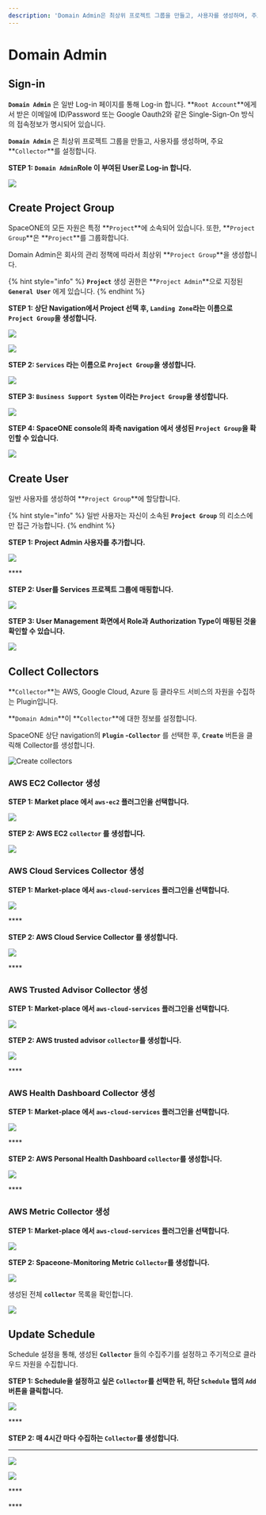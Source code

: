 ```yaml
---
description: 'Domain Admin은 최상위 프로젝트 그룹을 만들고, 사용자를 생성하며, 주요 Collector를 설정합니다.'
---
```


# Domain Admin

## Sign-in

**`Domain Admin`** 은 일반 Log-in 페이지를 통해 Log-in 합니다. **`Root Account`**에게서 받은 이메일에 ID/Password 또는 Google Oauth2와 같은 Single-Sign-On 방식의 접속정보가 명시되어 있습니다.

**`Domain Admin`** 은 최상위 프로젝트 그룹을 만들고, 사용자를 생성하며, 주요 **`Collector`**를 설정합니다.



**STEP 1: `Domain Admin`Role 이 부여된 User로 Log-in 합니다.** 

![](.gitbook/assets/signin_as_user1.png)

## Create Project Group

SpaceONE의 모든 자원은 특정 **`Project`**에 소속되어 있습니다. 또한,  **`Project Group`**은 **`Project`**를 그룹화합니다. 

Domain Admin은 회사의 관리 정책에 따라서 최상위 **`Project Group`**을 생성합니다. 

{% hint style="info" %}
**`Project`** 생성 권한은 **`Project Admin`**으로 지정된 **`General User`** 에게 있습니다. 
{% endhint %}



**STEP 1: 상단 Navigation에서 Project 선택 후, `Landing Zone`라는 이름으로 `Project Group`을 생성합니다.** 

![](.gitbook/assets/create_top_project_group.png)



![](.gitbook/assets/create_project_group_landingzone.png)



**STEP 2: `Services` 라는 이름으로 `Project Group`을 생성합니다.**

![](.gitbook/assets/create_project_group_services.png)

**STEP 3: `Business Support System` 이라는 `Project Group`을 생성합니다.** 

![](.gitbook/assets/create_project_group_businesssupportsystems.png)

**STEP 4: SpaceONE console의 좌측 navigation 에서 생성된 `Project Group`을 확인할 수 있습니다.**

![](.gitbook/assets/show_project_page.png)

## Create User

일반 사용자를 생성하여 **`Project Group`**에 할당합니다. 

{% hint style="info" %}
일반 사용자는 자신이 소속된 **`Project Group`** 의 리소스에만 접근 가능합니다. 
{% endhint %}



**STEP 1: Project Admin 사용자를 추가합니다.** 

![](.gitbook/assets/create_user1%20%281%29.png)

\*\*\*\*

**STEP 2: User를 Services 프로젝트 그룹에 매핑합니다.**

![](.gitbook/assets/add_user2_to_project_group.png)

**STEP 3: User Management 화면에서 Role과 Authorization Type이 매핑된 것을 확인할 수 있습니다.**

![](.gitbook/assets/check_user2_role.png)

## Collect Collectors

**`Collector`**는 AWS, Google Cloud, Azure 등 클라우드 서비스의 자원을 수집하는 Plugin입니다. 

**`Domain Admin`**이 **`Collector`**에 대한 정보를  설정합니다. 



SpaceONE 상단 navigation의 **`Plugin` -`Collector`** 를 선택한 후, **`Create`** 버튼을 클릭해 Collector를 생성합니다.

![Create collectors](.gitbook/assets/create_collector.png)



### **AWS EC2 Collector 생성**

**STEP 1: Market place 에서 `aws-ec2` 플러그인을 선택합니다.**

![](.gitbook/assets/select_aws_ec2_plugin.png)

**STEP 2: AWS EC2 `collector` 를 생성합니다.**

![](.gitbook/assets/create_aws_ec2_collector.png)

### **AWS Cloud Services Collector 생성**

**STEP 1: Market-place 에서 `aws-cloud-services` 플러그인을 선택합니다.**

![](.gitbook/assets/select_aws_cloud_services_plugin.png)

\*\*\*\*

**STEP 2: AWS Cloud Service Collector 를 생성합니다.** 

![](.gitbook/assets/create_aws_cloud_services_collector.png)

\*\*\*\*

### **AWS  Trusted Advisor Collector 생성**

**STEP 1: Market-place 에서 `aws-cloud-services` 플러그인을 선택합니다.**

![](.gitbook/assets/select_aws_cloud_services_plugin%20%281%29.png)

**STEP 2: AWS trusted advisor `collector`를 생성합니다.** 

![](.gitbook/assets/create_aws_trusted_advisor_collector.png)

\*\*\*\*

### **AWS Health Dashboard Collector 생성**

**STEP 1: Market-place 에서 `aws-cloud-services` 플러그인을 선택합니다.**

![](.gitbook/assets/select_aws_cloud_services_plugin%20%281%29.png)

\*\*\*\*

**STEP 2: AWS Personal Health Dashboard `collector`를 생성합니다.** 

![](.gitbook/assets/create_aws_personal_health_dashboard_collector.png)

\*\*\*\*

### **AWS Metric Collector 생성**

**STEP 1: Market-place 에서 `aws-cloud-services` 플러그인을 선택합니다.**

![](.gitbook/assets/select_aws_cloud_services_plugin%20%281%29.png)

**STEP 2: Spaceone-Monitoring Metric `Collector`를 생성합니다.** 

![](.gitbook/assets/create_spaceone_monitoring_metric_collector.png)



생성된 전체 **`collector`** 목록을 확인합니다.

![](.gitbook/assets/list_all_collectors.png)

## Update Schedule

Schedule 설정을 통해, 생성된 **`Collector`** 들의 수집주기를 설정하고 주기적으로 클라우드 자원을 수집합니다.   



**STEP 1: Schedule을 설정하고 싶은 `Collector`를 선택한 뒤, 하단 `Schedule` 탭의 `Add` 버튼을 클릭합니다.** 

![](.gitbook/assets/select_schedule_tab.png)

\*\*\*\*

**STEP 2: 매 4시간 마다 수집하는 `Collector`를 생성합니다.**

 ****

![](.gitbook/assets/add_schedule_to_collector.png)

![](.gitbook/assets/list_collector_schedules.png)

\*\*\*\*

\*\*\*\*


